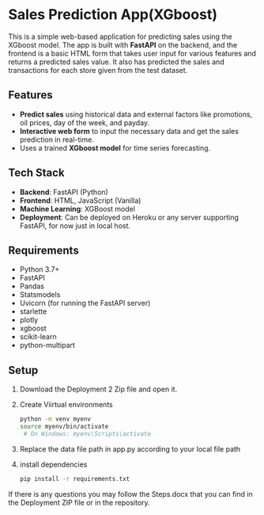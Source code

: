 # Sales Prediction App(XGboost)

This is a simple web-based application for predicting sales using the XGboost model. The app is built with **FastAPI** on the backend, and the frontend is a basic HTML form that takes user input for various features and returns a predicted sales value. It also has predicted the sales and transactions for each store given from the test dataset.

## Features

- **Predict sales** using historical data and external factors like promotions, oil prices, day of the week, and payday.
- **Interactive web form** to input the necessary data and get the sales prediction in real-time.
- Uses a trained **XGboost model** for time series forecasting.

## Tech Stack

- **Backend**: FastAPI (Python)
- **Frontend**: HTML, JavaScript (Vanilla)
- **Machine Learning**: XGBoost model
- **Deployment**: Can be deployed on Heroku or any server supporting FastAPI, for now just in local host.

## Requirements

- Python 3.7+
- FastAPI
- Pandas
- Statsmodels
- Uvicorn (for running the FastAPI server)
- starlette
- plotly
- xgboost
- scikit-learn
- python-multipart

## Setup

1. Download the Deployment 2 Zip file and open it.

2. Create Viirtual environments
   ```bash
   python -m venv myenv
   source myenv/bin/activate
    # On Windows: myenv\Scripts\activate
5. Replace the data file path in app.py according to your local file path
6. install dependencies
     ```bash
    pip install -r requirements.txt

If there is any questions you may follow the Steps.docx that you can find in the Deployment ZIP file or in the repository.
